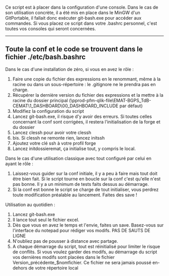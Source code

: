 Ce script est à placer dans la configuration d'une console.
Dans le cas de son utilisation concrète, il a été mis en place dans le MinGW d'un GitPortable, il fallait donc exécuter git-bash.exe pour accéder aux commandes.
Si vous placez ce script dans votre .bashrc personnel, c'est toutes vos consoles qui seront concernées.

______________________________________________________________________
Toute la conf et le code se trouvent dans le fichier ./etc/bash.bashrc
----------------------------------------------------------------------

Dans le cas d'une installation de zéro, si vous en avez le rôle :
1. Faire une copie du fichier des expressions en le renommant, même à la racine ou dans un sous-répertoire : le .gitignore ne le prendra pas en charge.
2. Récupérer la dernière version du fichier des expressions et la mettre à la racine du dossier principal (\\pprod-pfm-qlik-file\EMAT-BGPS_TdB-CEMAT\1_DASHBOARD\00_DASHBOARD_INCLUDE par défaut)
3. Modifiez la configuration du script
4. Lancez git-bash.exe, il risque d'y avoir des erreurs. Si toutes celles concernant la conf sont corrigées, il restera l'initialisation de la forge et du dossier
5. Lancez clessh pour avoir votre clessh
5. bis. Si clessh ne remonte rien, lancez initssh
6. Ajoutez votre clé ssh à votre profil forge
6. Lancez initdossieremat, ça initialise tout, y compris le local.

Dans le cas d'une utilisation classique avec tout configuré par celui en ayant le rôle :
1. Laissez-vous guider sur la conf initiale, il y a peu à faire mais tout doit être bien fait.
Si le script tourne en boucle sur la conf c'est qu'elle n'est pas bonne. Il y a un minimum de tests faits dessus au démarrage.
2. Si la conf est bonne le script se charge de tout initialiser, vous perdrez toute modification préalable au lancement. Faites des save !


Utilisation au quotidien :
1. Lancez git-bash.exe
2. Il lance tout seul le fichier excel.
3. Dès que vous en avez le temps et l'envie, faites un save. Basez-vous sur l'interface du notepad pour rédiger vos modifs. PAS DE SAUTS DE LIGNE
4. N'oubliez pas de pousser à distance avec partage. 
5. A chaque démarrage du script, tout est réinitialisé pour limiter le risque de conflits. Si vous voulez garder des modifs, au démarrage du script vos dernières modifs sont placées dans le fichier Version_précédente_$nomfichier. Ce fichier ne sera jamais poussé en-dehors de votre répertoire local
